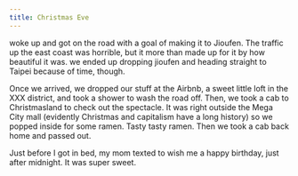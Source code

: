 ```yaml
---
title: Christmas Eve
---
```


woke up and got on the road with a goal of making it to Jioufen. The traffic up the east coast was horrible, but it more than made up for it by how beautiful it was. we ended up dropping jioufen and heading straight to Taipei because of time, though.

Once we arrived, we dropped our stuff at the Airbnb, a sweet little loft in the XXX district, and took a shower to wash the road off. Then, we took a cab to Christmasland to check out the spectacle. It was right outside the Mega City mall (evidently Christmas and capitalism have a long history) so we popped inside for some ramen. Tasty tasty ramen. Then we took a cab back home and passed out.

Just before I got in bed, my mom texted to wish me a happy birthday, just after midnight. It was super sweet. 